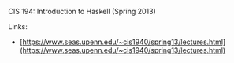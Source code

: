 CIS 194: Introduction to Haskell (Spring 2013)

Links:
- [https://www.seas.upenn.edu/~cis1940/spring13/lectures.html](https://www.seas.upenn.edu/~cis1940/spring13/lectures.html)
